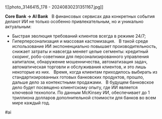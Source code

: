 
![[photo_3146415_178 - 20240830231351167.jpg]]

**Core Bank → AI Bank**
 
В финансовых сервисах два конкретных события делают ИИ не только особенно привлекательным, но и уникально актуальным:
- Быстрая эволюция требований клиентов всегда в режиме 24/7;
- Гиперперсонализация и массовая кастомизация. 
 
В такой среде использование ИИ экспоненциально повышает производительность, снижает затраты и навсегда меняет целые сегменты: кредитный скоринг, робо-советники для персонализированного управления капиталом, обнаружение мошенничества, автоматизация задач, автоматическая торговли и обслуживания клиентов, и это лишь некоторые из них.
 
Время, когда клиентам приходилось выбирать из стандартизированных готовых банковских продуктов, прошло, дальше дело за контекстными продажами.
 
В будущем банковское дело будет посвящено клиентскому опыту, где ИИ является ключевой технологи. По данным McKinsey ИИ, обеспечивает до 1 триллиона долларов дополнительной стоимости для банков во всем мире каждый год.

#ai